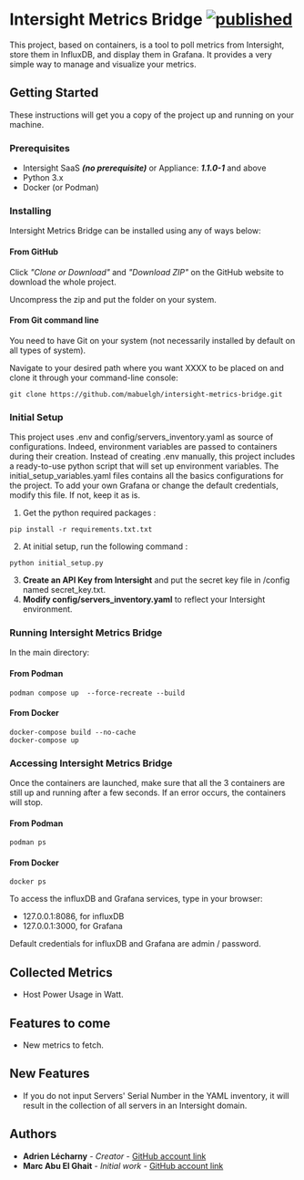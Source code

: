 # Intersight Metrics Bridge [![published](https://static.production.devnetcloud.com/codeexchange/assets/images/devnet-published.svg)](https://developer.cisco.com/codeexchange/github/repo/mabuelgh/intersight-metrics-bridge)

This project, based on containers, is a tool to poll metrics from Intersight, store them in InfluxDB, and display them in Grafana. 
It provides a very simple way to manage and visualize your metrics.

## Getting Started

These instructions will get you a copy of the project up and running on your machine.

### Prerequisites

* Intersight SaaS ***(no prerequisite)*** or Appliance: ***1.1.0-1*** and above
* Python 3.x
* Docker (or Podman)

### Installing

Intersight Metrics Bridge can be installed using any of ways below:

#### From GitHub

Click *"Clone or Download"* and *"Download ZIP"* on the GitHub website to download the whole project. 

Uncompress the zip and put the folder on your system. 

#### From Git command line

You need to have Git on your system (not necessarily installed by default on all types of system).

Navigate to your desired path where you want XXXX to be placed on and clone it through your command-line console:

```
git clone https://github.com/mabuelgh/intersight-metrics-bridge.git
```
### Initial Setup

This project uses .env and config/servers_inventory.yaml as source of configurations. 
Indeed, environment variables are passed to containers during their creation.
Instead of creating .env manually, this project includes a ready-to-use python script that will set up environment variables.
The initial_setup_variables.yaml files contains all the basics configurations for the project.
To add your own Grafana or change the default credentials, modify this file. If not, keep it as is.

1. Get the python required packages :
```
pip install -r requirements.txt.txt
```
2. At initial setup, run the following command :
```
python initial_setup.py
```
3. **Create an API Key from Intersight** and put the secret key file in /config named secret_key.txt. 
4. **Modify config/servers_inventory.yaml** to reflect your Intersight environment.

### Running Intersight Metrics Bridge

In the main directory:
#### From Podman
```
podman compose up  --force-recreate --build
```
#### From Docker
```
docker-compose build --no-cache
docker-compose up
```

### Accessing Intersight Metrics Bridge
Once the containers are launched, make sure that all the 3 containers are still up and running after a few seconds. 
If an error occurs, the containers will stop.
#### From Podman
```
podman ps
```
#### From Docker
```
docker ps
```
To access the influxDB and Grafana services, type in your browser:
* 127.0.0.1:8086, for influxDB
* 127.0.0.1:3000, for Grafana

Default credentials for influxDB and Grafana are admin / password.

## Collected Metrics
* Host Power Usage in Watt.

## Features to come
* New metrics to fetch.

## New Features
* If you do not input Servers' Serial Number in the YAML inventory, it will result in the collection of all servers in an Intersight domain.

## Authors

* **Adrien Lécharny** - *Creator* - [GitHub account link](https://github.com/alecharn)
* **Marc Abu El Ghait** - *Initial work* - [GitHub account link](https://github.com/mabuelgh)